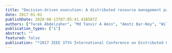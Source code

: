 ```yaml
---
title: "Decision-driven execution: A distributed resource management paradigm for the age of iot"
date: 2017-01-01
publishDate: 2020-08-13T07:05:41.418587Z
authors: ["Tarek Abdelzaher", "Md Tanvir A Amin", "Amotz Bar-Noy", "William Dron", "Ramesh Govindan", "Reginald Hobbs", "Shaohan Hu", "Jung-Eun Kim", "Jongdeog Lee", "Kelvin Marcus", " others"]
publication_types: ["1"]
abstract: ""
featured: false
publication: "*2017 IEEE 37th International Conference on Distributed Computing Systems (ICDCS)*"
---
```


